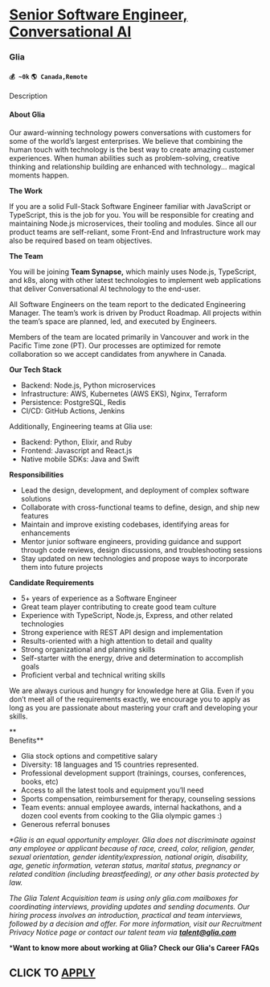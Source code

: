 # [Senior Software Engineer, Conversational AI](https://www.remotewlb.com/apply/senior-software-engineer-conversational-ai-65324)  
### Glia  
#### `💰 ~0k` `🌎 Canada,Remote`  

Description

#### **About Glia**

Our award-winning technology powers conversations with customers for some of the world’s largest enterprises. We believe that combining the human touch with technology is the best way to create amazing customer experiences. When human abilities such as problem-solving, creative thinking and relationship building are enhanced with technology... magical moments happen.  
  

 **The Work**

If you are a solid Full-Stack Software Engineer familiar with JavaScript or TypeScript, this is the job for you. You will be responsible for creating and maintaining Node.js microservices, their tooling and modules. Since all our product teams are self-reliant, some Front-End and Infrastructure work may also be required based on team objectives.

**The Team**

You will be joining **Team Synapse,** which mainly uses Node.js, TypeScript, and k8s, along with other latest technologies to implement web applications that deliver Conversational AI technology to the end-user.

All Software Engineers on the team report to the dedicated Engineering Manager. The team’s work is driven by Product Roadmap. All projects within the team’s space are planned, led, and executed by Engineers.

Members of the team are located primarily in Vancouver and work in the Pacific Time zone (PT). Our processes are optimized for remote collaboration so we accept candidates from anywhere in Canada.

**Our Tech Stack**

  * Backend: Node.js, Python microservices
  * Infrastructure: AWS, Kubernetes (AWS EKS), Nginx, Terraform
  * Persistence: PostgreSQL, Redis
  * CI/CD: GitHub Actions, Jenkins

Additionally, Engineering teams at Glia use:

  * Backend: Python, Elixir, and Ruby
  * Frontend: Javascript and React.js
  * Native mobile SDKs: Java and Swift

**Responsibilities**

  * Lead the design, development, and deployment of complex software solutions
  * Collaborate with cross-functional teams to define, design, and ship new features
  * Maintain and improve existing codebases, identifying areas for enhancements
  * Mentor junior software engineers, providing guidance and support through code reviews, design discussions, and troubleshooting sessions
  * Stay updated on new technologies and propose ways to incorporate them into future projects

**Candidate Requirements**

  * 5+ years of experience as a Software Engineer
  * Great team player contributing to create good team culture
  * Experience with TypeScript, Node.js, Express, and other related technologies
  * Strong experience with REST API design and implementation
  * Results-oriented with a high attention to detail and quality
  * Strong organizational and planning skills
  * Self-starter with the energy, drive and determination to accomplish goals
  * Proficient verbal and technical writing skills

We are always curious and hungry for knowledge here at Glia. Even if you don’t meet all of the requirements exactly, we encourage you to apply as long as you are passionate about mastering your craft and developing your skills.

 **  
Benefits**

  * Glia stock options and competitive salary
  * Diversity: 18 languages and 15 countries represented.
  * Professional development support (trainings, courses, conferences, books, etc)
  * Access to all the latest tools and equipment you’ll need 
  * Sports compensation, reimbursement for therapy, counseling sessions
  * Team events: annual employee awards, internal hackathons, and a dozen cool events from cooking to the Glia olympic games :)
  * Generous referral bonuses   

_*Glia is an equal opportunity employer. Glia does not discriminate against any employee or applicant because of race, creed, color, religion, gender, sexual orientation, gender identity/expression, national origin, disability, age, genetic information, veteran status, marital status, pregnancy or related condition (including breastfeeding), or any other basis protected by law._

_The Glia Talent Acquisition team is using only glia.com mailboxes for coordinating interviews, providing updates and sending documents. Our hiring process involves an introduction, practical and team interviews, followed by a decision and offer. For more information, visit our Recruitment Privacy Notice page or contact our talent team via **talent@glia.com**_

***Want to know more about working at Glia? Check our Glia's Career FAQs**

  
## CLICK TO [APPLY](https://www.remotewlb.com/apply/senior-software-engineer-conversational-ai-65324)

